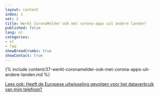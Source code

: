 ```yaml
---
layout: content
index: 1
set: 2
title: Werkt CoronaMelder ook met corona-apps uit andere landen?
published: false
lang: nl
categories:
- nl
- faq
showBreadCrumbs: true
showContact: true
---
```

{% include content/37-werkt-coronamelder-ook-met-corona-apps-uit-andere-landen.md %}

[Lees ook: Heeft de Europese uitwisseling gevolgen voor het dataverbruik van mijn telefoon?](/nl/faq/38-heeft-de-europese-uitwisseling-gevolgen-voor-het-dataverbruik-van-mijn-telefoon/)
